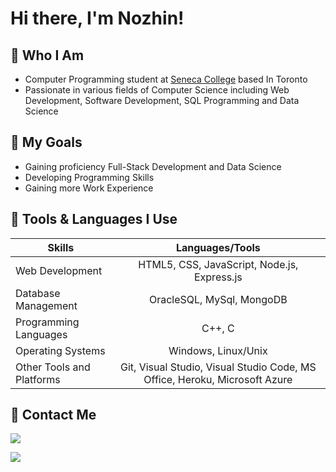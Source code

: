 # Hi there, I'm Nozhin!

## :pushpin: Who I Am

* Computer Programming student at [Seneca College](https://www.senecacollege.ca/home.html) based In Toronto
* Passionate in various fields of Computer Science including Web Development, Software Development, SQL Programming and Data Science

## :pushpin: My Goals

* Gaining proficiency Full-Stack Development and Data Science
* Developing Programming Skills
* Gaining more Work Experience

## :pushpin: Tools & Languages I Use
  
| Skills        | Languages/Tools
| ------------- |:-------------:|
| Web Development        | HTML5, CSS, JavaScript, Node.js, Express.js
| Database Management      | OracleSQL, MySql, MongoDB
| Programming Languages    | C++, C
| Operating Systems | Windows, Linux/Unix
| Other Tools and Platforms | Git, Visual Studio, Visual Studio Code, MS Office, Heroku, Microsoft Azure

## :pushpin: Contact Me

<a href="https://www.linkedin.com/in/nozhin-azarpanah-7510bb210"/><img src="https://camo.githubusercontent.com/a80d00f23720d0bc9f55481cfcd77ab79e141606829cf16ec43f8cacc7741e46/68747470733a2f2f696d672e736869656c64732e696f2f62616467652f4c696e6b6564496e2d3030373742353f7374796c653d666f722d7468652d6261646765266c6f676f3d6c696e6b6564696e266c6f676f436f6c6f723d7768697465"></a>

<a href="mailto:nojinap@email.com"><img src="https://camo.githubusercontent.com/571384769c09e0c66b45e39b5be70f68f552db3e2b2311bc2064f0d4a9f5983b/68747470733a2f2f696d672e736869656c64732e696f2f62616467652f476d61696c2d4431343833363f7374796c653d666f722d7468652d6261646765266c6f676f3d676d61696c266c6f676f436f6c6f723d7768697465"></a>
